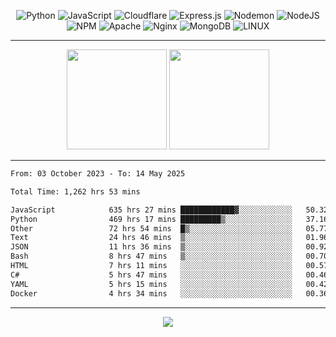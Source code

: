 <div align="center">
  
![Python](https://img.shields.io/badge/python-3670A0?style=for-the-badge&logo=python&logoColor=ffdd54) ![JavaScript](https://img.shields.io/badge/javascript-%23323330.svg?style=for-the-badge&logo=javascript&logoColor=%23F7DF1E) ![Cloudflare](https://img.shields.io/badge/Cloudflare-F38020?style=for-the-badge&logo=Cloudflare&logoColor=white) ![Express.js](https://img.shields.io/badge/express.js-%23404d59.svg?style=for-the-badge&logo=express&logoColor=%2361DAFB) ![Nodemon](https://img.shields.io/badge/NODEMON-%23323330.svg?style=for-the-badge&logo=nodemon&logoColor=%BBDEAD) ![NodeJS](https://img.shields.io/badge/node.js-6DA55F?style=for-the-badge&logo=node.js&logoColor=white) ![NPM](https://img.shields.io/badge/NPM-%23CB3837.svg?style=for-the-badge&logo=npm&logoColor=white) ![Apache](https://img.shields.io/badge/apache-%23D42029.svg?style=for-the-badge&logo=apache&logoColor=white) ![Nginx](https://img.shields.io/badge/nginx-%23009639.svg?style=for-the-badge&logo=nginx&logoColor=white) ![MongoDB](https://img.shields.io/badge/MongoDB-%234ea94b.svg?style=for-the-badge&logo=mongodb&logoColor=white) ![LINUX](https://img.shields.io/badge/Linux-FCC624?style=for-the-badge&logo=linux&logoColor=black)

---


<img src="https://github-readme-streak-stats.herokuapp.com/?user=anotherrandomonline&theme=react" height="160"/>
  
<img src="https://github-readme-stats.vercel.app/api?username=anotherrandomonline&show_icons=true&include_all_commits=true&theme=react" height="160"/>
</div>

---

<!--START_SECTION:waka-->

```txt
From: 03 October 2023 - To: 14 May 2025

Total Time: 1,262 hrs 53 mins

JavaScript            635 hrs 27 mins ████████████▓░░░░░░░░░░░░   50.32 %
Python                469 hrs 17 mins █████████▒░░░░░░░░░░░░░░░   37.16 %
Other                 72 hrs 54 mins  █▒░░░░░░░░░░░░░░░░░░░░░░░   05.77 %
Text                  24 hrs 46 mins  ▒░░░░░░░░░░░░░░░░░░░░░░░░   01.96 %
JSON                  11 hrs 36 mins  ▒░░░░░░░░░░░░░░░░░░░░░░░░   00.92 %
Bash                  8 hrs 47 mins   ▒░░░░░░░░░░░░░░░░░░░░░░░░   00.70 %
HTML                  7 hrs 11 mins   ░░░░░░░░░░░░░░░░░░░░░░░░░   00.57 %
C#                    5 hrs 47 mins   ░░░░░░░░░░░░░░░░░░░░░░░░░   00.46 %
YAML                  5 hrs 15 mins   ░░░░░░░░░░░░░░░░░░░░░░░░░   00.42 %
Docker                4 hrs 34 mins   ░░░░░░░░░░░░░░░░░░░░░░░░░   00.36 %
```

<!--END_SECTION:waka-->

---

<div align="center">
  
![](https://github-profile-trophy.vercel.app/?username=anotherrandomonline&theme=darkhub&no-frame=true&no-bg=true&margin-w=4)

</div>
